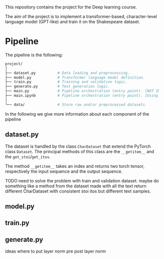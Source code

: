 This repository contains the project for the Deep learning course.

The aim of the project is to implement a transformer-based, character-level language model (GPT-like) and train it on the Shakespeare dataset.

# Pipeline
The pipeline is the following:
```bash 
project/
│
├── dataset.py          # Data loading and preprocessing.
├── model.py            # Transformer language model definition.
├── train.py            # Training and validation logic.
├── generate.py         # Text generation logic.
├── main.py             # Pipeline orchestration (entry point). [NOT IMPLEMENTED YET]
├── main.ipynb          # Pipeline orchestration (entry point). [Using .ipynb for train on Google Colab]
│
└── data/               # Store raw and/or preprocessed datasets.
```
In the following we give more information about each component of the pipeline
## dataset.py
The dataset is handled by the class `CharDataset` that extend the PyTorch class `Dataset`.
The principal methods of this class are the `__getitem__` and the `get_stoi`/`get_itos`. 

The method `__getitem__` takes an index and returns two torch tensor, respectively the input sequence and the output sequence.

TODO need to solve the problem with train and validation dataset. maybe do something like a method from the dataset made with all the text return different CharDataset with consistent stoi itos but different text samples.

## model.py


## train.py

## generate.py





ideas
where to put layer norm
pre post layer norm
